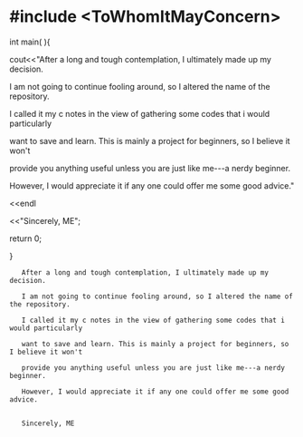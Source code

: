 # #include \<ToWhomItMayConcern>
int main( ){

   cout<<"After a long and tough contemplation, I ultimately made up my decision.
  
   I am not going to continue fooling around, so I altered the name of the repository. 
   
   I called it my c notes in the view of gathering some codes that i would particularly
   
   want to save and learn. This is mainly a project for beginners, so I believe it won't 
         
   provide you anything useful unless you are just like me---a nerdy beginner.
         
   However, I would appreciate it if any one could offer me some good advice."
   
   <<endl
   
   <<"Sincerely, ME";
   
   return 0;
   
}
```
   After a long and tough contemplation, I ultimately made up my decision.
  
   I am not going to continue fooling around, so I altered the name of the repository. 
   
   I called it my c notes in the view of gathering some codes that i would particularly
   
   want to save and learn. This is mainly a project for beginners, so I believe it won't 
         
   provide you anything useful unless you are just like me---a nerdy beginner.
         
   However, I would appreciate it if any one could offer me some good advice.
   
   
   Sincerely, ME
```
